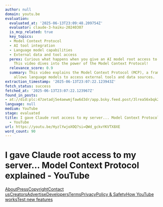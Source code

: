 ```yaml
---
author: null
domain: youtu.be
evaluation:
  evaluated_at: '2025-06-13T23:09:48.209754Z'
  evaluator: claude-3-haiku-20240307
  is_mcp_related: true
  key_topics:
  - Model Context Protocol
  - AI tool integration
  - Language model capabilities
  - External data and tool access
  perex: Curious what happens when you give an AI model root access to your server?
    This video dives into the power of the Model Context Protocol!
  relevance_score: 0.9
  summary: This video explains the Model Context Protocol (MCP), a framework that
    allows language models to access external tools and data sources.
extraction_timestamp: '2025-06-13T23:07:22.123943Z'
fetch_status: success
fetched_at: '2025-06-13T23:07:22.123967Z'
found_in_posts:
- at://did:plc:47zetadj5e4aewmjfaw6d3dr/app.bsky.feed.post/3lrea56xbqk2g
language: null
medium: YouTube
stage: evaluated
title: I gave Claude root access to my server... Model Context Protocol explained
  - YouTube
url: https://youtu.be/HyzlYwjoXOQ?si=QWd_gckvYKVTX8XE
word_count: 90
---
```


# I gave Claude root access to my server... Model Context Protocol explained - YouTube

[About](https://www.youtube.com/about/)[Press](https://www.youtube.com/about/press/)[Copyright](https://www.youtube.com/about/copyright/)[Contact us](/t/contact_us/)[Creators](https://www.youtube.com/creators/)[Advertise](https://www.youtube.com/ads/)[Developers](https://developers.google.com/youtube)[Terms](/t/terms)[Privacy](/t/privacy)[Policy & Safety](https://www.youtube.com/about/policies/)[How YouTube works](https://www.youtube.com/howyoutubeworks?utm_campaign=ytgen&utm_source=ythp&utm_medium=LeftNav&utm_content=txt&u=https%3A%2F%2Fwww.youtube.com%2Fhowyoutubeworks%3Futm_source%3Dythp%26utm_medium%3DLeftNav%26utm_campaign%3Dytgen)[Test new features](/new)